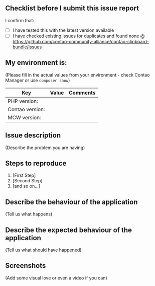 ## Checklist before I submit this issue report

I confirm that:
- [ ] I have tested this with the latest version available
- [ ] I have checked existing issues for duplicates and found none @ https://github.com/contao-community-alliance/contao-clipboard-bundle/issues

## My environment is:

(Please fill in the actual values from your environment - check Contao Manager or use `composer show`)

| Key                                 | Value    | Comments                         |
| ----------------------------------- | ---------| ---------------------------------|
| PHP version:                        |          |                                  |
| Contao version:                     |          |                                  |
| MCW version:                  |          |                                  |

## Issue description

(Describe the problem you are having)

## Steps to reproduce

1. [First Step]
2. [Second Step]
3. [and so on…]

## Describe the behaviour of the application

(Tell us what happens)

## Describe the expected behaviour of the application

(Tell us what should have happened)

## Screenshots

(Add some visual love or even a video if you can)
